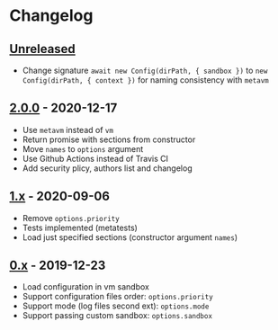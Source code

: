 # Changelog

## [Unreleased][unreleased]

- Change signature `await new Config(dirPath, { sandbox })` to
  `new Config(dirPath, { context })` for naming consistency with `metavm`

## [2.0.0][] - 2020-12-17

- Use `metavm` instead of `vm`
- Return promise with sections from constructor
- Move `names` to `options` argument
- Use Github Actions instead of Travis CI
- Add security plicy, authors list and changelog

## [1.x][] - 2020-09-06

- Remove `options.priority`
- Tests implemented (metatests)
- Load just specified sections (constructor argument `names`)

## [0.x][] - 2019-12-23

- Load configuration in vm sandbox
- Support configuration files order: `options.priority`
- Support mode (log files second ext): `options.mode`
- Support passing custom sandbox: `options.sandbox`

[unreleased]: https://github.com/metarhia/config/compare/v2.0.0...HEAD
[2.0.0]: https://github.com/metarhia/config/compare/v1.x...v2.0.0
[1.x]: https://github.com/metarhia/config/compare/v0.x...v1.x
[0.x]: https://github.com/metarhia/config/releases/tag/v0.x
